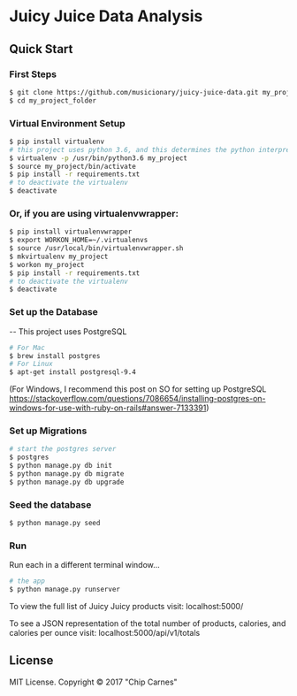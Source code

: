 # Juicy Juice Data Analysis

## Quick Start

### First Steps
```sh
$ git clone https://github.com/musicionary/juicy-juice-data.git my_project_folder
$ cd my_project_folder
```

### Virtual Environment Setup
```sh
$ pip install virtualenv
# this project uses python 3.6, and this determines the python interpreter.
$ virtualenv -p /usr/bin/python3.6 my_project
$ source my_project/bin/activate
$ pip install -r requirements.txt
# to deactivate the virtualenv
$ deactivate
```

### Or, if you are using virtualenvwrapper:
```sh
$ pip install virtualenvwrapper
$ export WORKON_HOME=~/.virtualenvs
$ source /usr/local/bin/virtualenvwrapper.sh
$ mkvirtualenv my_project
$ workon my_project
$ pip install -r requirements.txt
# to deactivate the virtualenv
$ deactivate
```

### Set up the Database
-- This project uses PostgreSQL

```sh
# For Mac
$ brew install postgres
# For Linux
$ apt-get install postgresql-9.4
```

(For Windows, I recommend this post on SO for setting up PostgreSQL https://stackoverflow.com/questions/7086654/installing-postgres-on-windows-for-use-with-ruby-on-rails#answer-7133391)

### Set up Migrations

```sh
# start the postgres server
$ postgres
$ python manage.py db init
$ python manage.py db migrate
$ python manage.py db upgrade
```

### Seed the database

```sh
$ python manage.py seed
```

### Run

Run each in a different terminal window...

```sh
# the app
$ python manage.py runserver
```

To view the full list of Juicy Juicy products visit:
localhost:5000/

To see a JSON representation of the total number of products, calories, and calories per ounce visit:
localhost:5000/api/v1/totals


License
-------

MIT License. Copyright &copy; 2017 "Chip Carnes"
